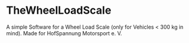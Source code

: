 # TheWheelLoadScale
A simple Software for a Wheel Load Scale (only for Vehicles &lt; 300 kg in mind). Made for HofSpannung Motorsport e. V.
